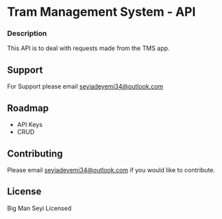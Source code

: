 # Tram Management System - API
### Description

This API is to deal with requests made from the TMS app.

## Support
For Support please email seyiadeyemi34@outlook.com

## Roadmap
- API Keys
- CRUD


## Contributing
Please email seyiadeyemi34@outlook.com if you would like to contribute. 

## License
Big Man Seyi Licensed